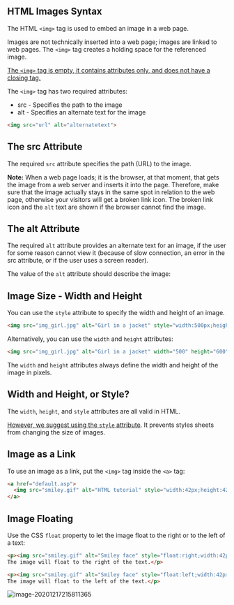 ## HTML Images Syntax

The HTML `<img>` tag is used to embed an image in a web page.

Images are not technically inserted into a web page; images are linked to web pages. The `<img>` tag creates a holding space for the referenced image.

<u>The `<img>` tag is empty, it contains attributes only, and does not have a closing tag.</u>

The `<img>` tag has two required attributes:

- src - Specifies the path to the image
- alt - Specifies an alternate text for the image

```html
<img src="url" alt="alternatetext">
```





## The src Attribute

The required `src` attribute specifies the path (URL) to the image.

**Note:** When a web page loads; it is the browser, at that moment, that gets the image from a web server and inserts it into the page. Therefore, make sure that the image actually stays in the same spot in relation to the web page, otherwise your visitors will get a broken link icon. The broken link icon and the `alt` text are shown if the browser cannot find the image.





## The alt Attribute

The required `alt` attribute provides an alternate text for an image, if the user for some reason cannot view it (because of slow connection, an error in the src attribute, or if the user uses a screen reader).

The value of the `alt` attribute should describe the image:





## Image Size - Width and Height

You can use the `style` attribute to specify the width and height of an image.

```html
<img src="img_girl.jpg" alt="Girl in a jacket" style="width:500px;height:600px;">
```

Alternatively, you can use the `width` and `height` attributes:

```html
<img src="img_girl.jpg" alt="Girl in a jacket" width="500" height="600">
```

The `width` and `height` attributes always define the width and height of the image in pixels.





## Width and Height, or Style?

The `width`, `height`, and `style` attributes are all valid in HTML.

<u>However, we suggest using the `style` attribute</u>. It prevents styles sheets from changing the size of images.





## Image as a Link

To use an image as a link, put the `<img>` tag inside the `<a>` tag:

```html
<a href="default.asp">
  <img src="smiley.gif" alt="HTML tutorial" style="width:42px;height:42px;">
</a>
```







## Image Floating

Use the CSS `float` property to let the image float to the right or to the left of a text:

```html
<p><img src="smiley.gif" alt="Smiley face" style="float:right;width:42px;height:42px;">
The image will float to the right of the text.</p>

<p><img src="smiley.gif" alt="Smiley face" style="float:left;width:42px;height:42px;">
The image will float to the left of the text.</p>

```

![image-20201217215811365](https://i.loli.net/2020/12/18/wtiomY2U318Kfsg.png)